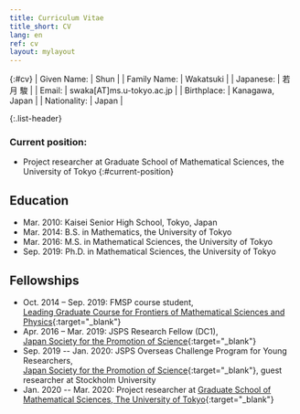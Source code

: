 ```yaml
---
title: Curriculum Vitae
title_short: CV
lang: en
ref: cv
layout: mylayout
---
```


{:#cv}
| Given Name:  | Shun                      |
| Family Name: | Wakatsuki                 |
| Japanese:    | 若月 駿                   |
| Email:       | swaka[AT]ms.u-tokyo.ac.jp |
| Birthplace:  | Kanagawa, Japan           |
| Nationality: | Japan                     |

{:.list-header}
### Current position:
- Project researcher at Graduate School of Mathematical Sciences,
the University of Tokyo
{:#current-position}

## Education
- Mar. 2010: Kaisei Senior High School, Tokyo, Japan
- Mar. 2014: B.S. in Mathematics, the University of Tokyo
- Mar. 2016: M.S. in Mathematical Sciences, the University of Tokyo
- Sep. 2019: Ph.D. in Mathematical Sciences, the University of Tokyo

## Fellowships
- Oct. 2014 – Sep. 2019: FMSP course student,<br>
  [Leading Graduate Course for Frontiers of Mathematical Sciences and Physics](http://fmsp.ms.u-tokyo.ac.jp/index_e.html){:target="_blank"}
- Apr. 2016 – Mar. 2019: JSPS Research Fellow (DC1),<br>
  [Japan Society for the Promotion of Science](https://www.jsps.go.jp/english/index.html){:target="_blank"}
- Sep. 2019 -- Jan. 2020: JSPS Overseas Challenge Program for Young Researchers,<br>
  [Japan Society for the Promotion of Science](https://www.jsps.go.jp/english/index.html){:target="_blank"},
  guest researcher at Stockholm University
- Jan. 2020 -- Mar. 2020: Project researcher at
  [Graduate School of Mathematical Sciences, The University of Tokyo](https://www.ms.u-tokyo.ac.jp/index.html){:target="_blank"}
